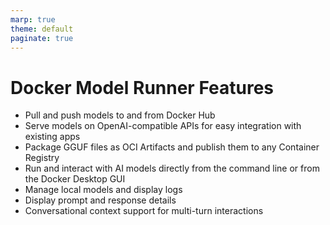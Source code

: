 ```yaml
---
marp: true
theme: default
paginate: true
---
```

# Docker Model Runner Features
* Pull and push models to and from Docker Hub
* Serve models on OpenAI-compatible APIs for easy integration with existing apps
* Package GGUF files as OCI Artifacts and publish them to any Container Registry
* Run and interact with AI models directly from the command line or from the Docker Desktop GUI
* Manage local models and display logs
* Display prompt and response details
* Conversational context support for multi-turn interactions

<!--

-->
